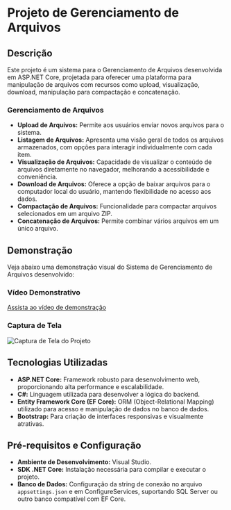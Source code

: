# Projeto de Gerenciamento de Arquivos

## Descrição
Este projeto é um sistema para o Gerenciamento de Arquivos desenvolvida em ASP.NET Core, projetada para oferecer uma plataforma para manipulação de arquivos com recursos como upload, visualização, download, manipulação para compactação e concatenação.

### Gerenciamento de Arquivos
- **Upload de Arquivos:** Permite aos usuários enviar novos arquivos para o sistema.
- **Listagem de Arquivos:** Apresenta uma visão geral de todos os arquivos armazenados, com opções para interagir individualmente com cada item.
- **Visualização de Arquivos:** Capacidade de visualizar o conteúdo de arquivos diretamente no navegador, melhorando a acessibilidade e conveniência.
- **Download de Arquivos:** Oferece a opção de baixar arquivos para o computador local do usuário, mantendo flexibilidade no acesso aos dados.
- **Compactação de Arquivos:** Funcionalidade para compactar arquivos selecionados em um arquivo ZIP.
- **Concatenação de Arquivos:** Permite combinar vários arquivos em um único arquivo.

## Demonstração
Veja abaixo uma demonstração visual do Sistema de Gerenciamento de Arquivos desenvolvido:

### Vídeo Demonstrativo
[Assista ao vídeo de demonstração](caminho/para/video.mp4)

### Captura de Tela
![Captura de Tela do Projeto](caminho/para/screenshot.png)

## Tecnologias Utilizadas
- **ASP.NET Core:** Framework robusto para desenvolvimento web, proporcionando alta performance e escalabilidade.
- **C#:** Linguagem utilizada para desenvolver a lógica do backend.
- **Entity Framework Core (EF Core):** ORM (Object-Relational Mapping) utilizado para acesso e manipulação de dados no banco de dados.
- **Bootstrap:** Para criação de interfaces responsivas e visualmente atrativas.

## Pré-requisitos e Configuração
- **Ambiente de Desenvolvimento:** Visual Studio.
- **SDK .NET Core:** Instalação necessária para compilar e executar o projeto.
- **Banco de Dados:** Configuração da string de conexão no arquivo `appsettings.json` e em ConfigureServices, suportando SQL Server ou outro banco compatível com EF Core.
